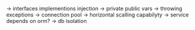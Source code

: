 -> interfaces implementions injection
-> private public vars
-> throwing exceptions
-> connection pool
-> horizontal scalling capabilyty
-> service depends on orm?
-> db isolation